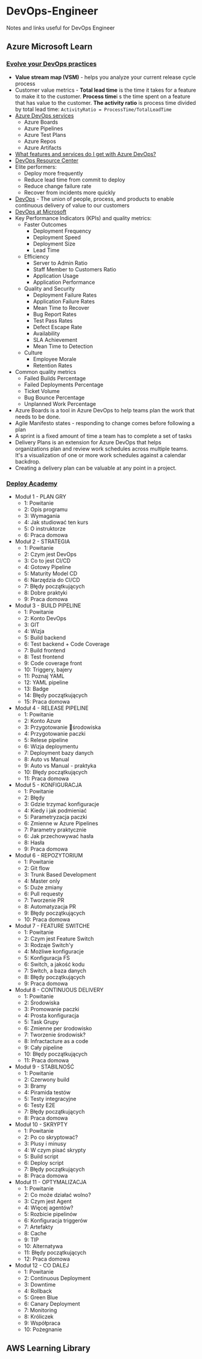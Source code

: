 # DevOps-Engineer

Notes and links useful for DevOps Engineer

## Azure Microsoft Learn

### [Evolve your DevOps practices](https://docs.microsoft.com/pl-pl/learn/paths/evolve-your-devops-practices/)

* **Value stream map (VSM)** - helps you analyze your current release cycle process
* Customer value metrics - **Total lead time** is the time it takes for a feature to make it to the customer. **Process time**i s the time spent on a feature that has value to the customer. **The activity ratio** is process time divided by total lead time: ``ActivityRatio = ProcessTime/TotalLeadTime``
* [Azure DevOps services](https://azure.microsoft.com/en-us/services/devops)
    * Azure Boards
    * Azure Pipelines
    * Azure Test Plans
    * Azure Repos
    * Azure Artifacts
* [What features and services do I get with Azure DevOps?](https://docs.microsoft.com/en-us/azure/devops/user-guide/services?view=azure-devops&viewFallbackFrom=azure-devops%3Fazure-portal%3Dtrue)    
* [DevOps Resource Center](https://docs.microsoft.com/en-us/azure/devops/learn/)
* Elite performers:
    * Deploy more frequently
    * Reduce lead time from commit to deploy
    * Reduce change failure rate
    * Recover from incidents more quickly
* [DevOps](https://docs.microsoft.com/en-us/azure/devops/learn/what-is-devops) - The union of people, process, and products to enable continuous delivery of value to our customers
* [DevOps at Microsoft](https://docs.microsoft.com/en-us/azure/devops/learn/devops-at-microsoft/)
* Key Performance Indicators (KPIs) and quality metrics:
    * Faster Outcomes
        * Deployment Frequency
        * Deployment Speed
        * Deployment Size
        * Lead Time
    * Efficiency
        * Server to Admin Ratio
        * Staff Member to Customers Ratio
        * Application Usage
        * Application Performance
    * Quality and Security
        * Deployment Failure Rates
        * Application Failure Rates
        * Mean Time to Recover
        * Bug Report Rates
        * Test Pass Rates
        * Defect Escape Rate
        * Availability
        * SLA Achievement
        * Mean Time to Detection
    * Culture
        * Employee Morale
        * Retention Rates
* Common quality metrics
    * Failed Builds Percentage 
    * Failed Deployments Percentage 
    * Ticket Volume 
    * Bug Bounce Percentage 
    * Unplanned Work Percentage 
* Azure Boards is a tool in Azure DevOps to help teams plan the work that needs to be done. 
* Agile Manifesto states - responding to change comes before following a plan
* A sprint is a fixed amount of time a team has to complete a set of tasks
* Delivery Plans is an extension for Azure DevOps that helps organizations plan and review work schedules across multiple teams. It's a visualization of one or more work schedules against a calendar backdrop.
* Creating a delivery plan can be valuable at any point in a project.

### [Deploy Academy](https://deployacademy.pl/)

* Moduł 1 - PLAN GRY
  * 1: Powitanie
  * 2: Opis programu
  * 3: Wymagania
  * 4: Jak studiować ten kurs
  * 5: O instruktorze
  * 6: Praca domowa
* Moduł 2 - STRATEGIA
  * 1: Powitanie
  * 2: Czym jest DevOps
  * 3: Co to jest CI/CD
  * 4: Gotowy Pipeline
  * 5: Maturity Model CD
  * 6: Narzędzia do CI/CD
  * 7: Błędy początkujących
  * 8: Dobre praktyki
  * 9: Praca domowa  
* Moduł 3 - BUILD PIPELINE
  * 1: Powitanie
  * 2: Konto DevOps
  * 3: GIT 
  * 4: Wizja
  * 5: Build backend 
  * 6: Test backend + Code Coverage
  * 7: Build frontend
  * 8: Test frontend 
  * 9: Code coverage front
  * 10: Triggery, bajery
  * 11: Poznaj YAML 
  * 12: YAML pipeline
  * 13: Badge
  * 14: Błędy początkujących
  * 15: Praca domowa
* Moduł 4 - RELEASE PIPELINE
  * 1: Powitanie
  * 2: Konto Azure
  * 3: Przygotowanie środowiska 
  * 4: Przygotowanie paczki
  * 5: Relese pipeline
  * 6: Wizja deploymentu
  * 7: Deployment bazy danych
  * 8: Auto vs Manual
  * 9: Auto vs Manual - praktyka 
  * 10: Błędy początkujących
  * 11: Praca domowa
* Moduł 5 - KONFIGURACJA
  * 1: Powitanie
  * 2: Błędy 
  * 3: Gdzie trzymać konfiguracje
  * 4: Kiedy i jak podmieniać 
  * 5: Parametryzacja paczki
  * 6: Zmienne w Azure Pipelines
  * 7: Parametry praktycznie
  * 6: Jak przechowywać hasła
  * 8: Hasła
  * 9: Praca domowa
* Moduł 6 - REPOZYTORIUM 
  * 1: Powitanie
  * 2: Git flow
  * 3: Trunk Based Development
  * 4: Master only
  * 5: Duże zmiany
  * 6: Pull requesty
  * 7: Tworzenie PR
  * 8: Automatyzacja PR
  * 9: Błędy początkujących 
  * 10: Praca domowa  
* Moduł 7 - FEATURE SWITCHE
  * 1: Powitanie
  * 2: Czym jest Feature Switch
  * 3: Rodzaje Switch'y
  * 4: Możliwe konfiguracje
  * 5: Konfiguracja FS 
  * 6: Switch, a jakość kodu
  * 7: Switch, a baza danych
  * 8: Błędy początkujących 
  * 9: Praca domowa
* Moduł 8 - CONTINUOUS DELIVERY
  * 1: Powitanie
  * 2: Środowiska
  * 3: Promowanie paczki
  * 4: Prosta konfiguracja
  * 5: Task Grupy 
  * 6: Zmienne per środowisko
  * 7: Tworzenie środowisk?
  * 8: Infractacture as a code
  * 9: Cały pipeline 
  * 10: Błędy początkujących 
  * 11: Praca domowa  
* Moduł 9 - STABILNOŚĆ
  * 1: Powitanie
  * 2: Czerwony build
  * 3: Bramy
  * 4: Piramida testów
  * 5: Testy integracyjne
  * 6: Testy E2E 
  * 7: Błędy początkujących
  * 8: Praca domowa  
* Moduł 10 - SKRYPTY
  * 1: Powitanie
  * 2: Po co skryptować?
  * 3: Plusy i minusy  
  * 4: W czym pisać skrypty 
  * 5: Build script
  * 6: Deploy script
  * 7: Błędy początkujących 
  * 8: Praca domowa 
* Moduł 11 - OPTYMALIZACJA 
  * 1: Powitanie
  * 2: Co może działać wolno?
  * 3: Czym jest Agent 
  * 4: Więcej agentów?  
  * 5: Rozbicie pipelinów
  * 6: Konfiguracja triggerów
  * 7: Artefakty
  * 8: Cache
  * 9: TIP
  * 10: Alternatywa
  * 11: Błędy początkujących
  * 12: Praca domowa
* Moduł 12 - CO DALEJ
  * 1: Powitanie
  * 2: Continuous Deployment
  * 3: Downtime
  * 4: Rollback
  * 5: Green Blue
  * 6: Canary Deployment 
  * 7: Monitoring 
  * 8: Króliczek
  * 9: Współpraca
  * 10: Pożegnanie

## AWS Learning Library